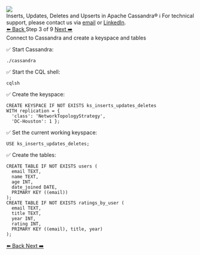 <!-- TOP -->
<div class="top">
  <img src="https://datastax-academy.github.io/katapod-shared-assets/images/ds-academy-logo.svg" />
  <div class="scenario-title-section">
    <span class="scenario-title">Inserts, Updates, Deletes and Upserts in Apache Cassandra®</span>
    <span class="scenario-subtitle">ℹ️ For technical support, please contact us via <a href="mailto:aleksandr.volochnev@datastax.com">email</a> or <a href="https://dtsx.io/aleks">LinkedIn</a>.</span>
  </div>
</div>

<!-- NAVIGATION -->
<div id="navigation-top" class="navigation-top">
 <a href='command:katapod.loadPage?[{"step":"step2-cassandra"}]' 
   class="btn btn-dark navigation-top-left">⬅️ Back
 </a>
<span class="step-count"> Step 3 of 9</span>
 <a href='command:katapod.loadPage?[{"step":"step4-cassandra"}]' 
    class="btn btn-dark navigation-top-right">Next ➡️
  </a>
</div>

<!-- CONTENT -->

<div class="step-title">Connect to Cassandra and create a keyspace and tables</div>

✅ Start Cassandra:
```
./cassandra
```

✅ Start the CQL shell:
```
cqlsh
```

✅ Create the keyspace:
```
CREATE KEYSPACE IF NOT EXISTS ks_inserts_updates_deletes
WITH replication = {
  'class': 'NetworkTopologyStrategy', 
  'DC-Houston': 1 };
```

✅ Set the current working keyspace:
```
USE ks_inserts_updates_deletes;
```

✅ Create the tables:
```
CREATE TABLE IF NOT EXISTS users (
  email TEXT,
  name TEXT,
  age INT,
  date_joined DATE,
  PRIMARY KEY ((email))
);
CREATE TABLE IF NOT EXISTS ratings_by_user (
  email TEXT,
  title TEXT,
  year INT,
  rating INT,
  PRIMARY KEY ((email), title, year)
);
```

<!-- NAVIGATION -->
<div id="navigation-bottom" class="navigation-bottom">
 <a href='command:katapod.loadPage?[{"step":"step2-cassandra"}]'
   class="btn btn-dark navigation-bottom-left">⬅️ Back
 </a>
 <a href='command:katapod.loadPage?[{"step":"step4-cassandra"}]'
    class="btn btn-dark navigation-bottom-right">Next ➡️
  </a>
</div>
